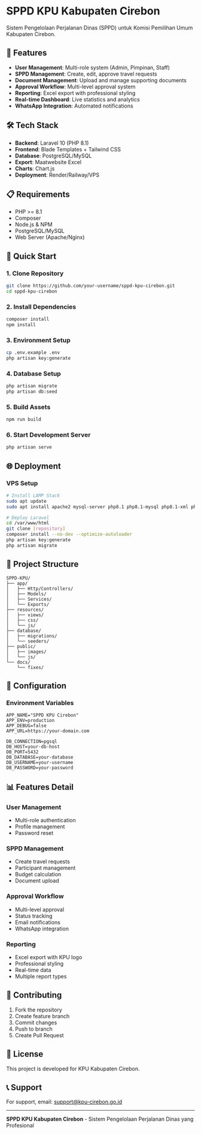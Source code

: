 # SPPD KPU Kabupaten Cirebon

Sistem Pengelolaan Perjalanan Dinas (SPPD) untuk Komisi Pemilihan Umum Kabupaten Cirebon.

## 🚀 Features

- **User Management**: Multi-role system (Admin, Pimpinan, Staff)
- **SPPD Management**: Create, edit, approve travel requests
- **Document Management**: Upload and manage supporting documents
- **Approval Workflow**: Multi-level approval system
- **Reporting**: Excel export with professional styling
- **Real-time Dashboard**: Live statistics and analytics
- **WhatsApp Integration**: Automated notifications

## 🛠️ Tech Stack

- **Backend**: Laravel 10 (PHP 8.1)
- **Frontend**: Blade Templates + Tailwind CSS
- **Database**: PostgreSQL/MySQL
- **Export**: Maatwebsite Excel
- **Charts**: Chart.js
- **Deployment**: Render/Railway/VPS

## 📋 Requirements

- PHP >= 8.1
- Composer
- Node.js & NPM
- PostgreSQL/MySQL
- Web Server (Apache/Nginx)

## 🚀 Quick Start

### 1. Clone Repository
```bash
git clone https://github.com/your-username/sppd-kpu-cirebon.git
cd sppd-kpu-cirebon
```
### 2. Install Dependencies
```bash
composer install
npm install
```

### 3. Environment Setup
```bash
cp .env.example .env
php artisan key:generate
```

### 4. Database Setup
```bash
php artisan migrate
php artisan db:seed
```

### 5. Build Assets
```bash
npm run build
```

### 6. Start Development Server
```bash
php artisan serve
```

## 🌐 Deployment



### VPS Setup
```bash
# Install LAMP Stack
sudo apt update
sudo apt install apache2 mysql-server php8.1 php8.1-mysql php8.1-xml php8.1-curl

# Deploy Laravel
cd /var/www/html
git clone [repository]
composer install --no-dev --optimize-autoloader
php artisan key:generate
php artisan migrate
```
## 📁 Project Structure

```
SPPD-KPU/
├── app/
│   ├── Http/Controllers/
│   ├── Models/
│   ├── Services/
│   └── Exports/
├── resources/
│   ├── views/
│   ├── css/
│   └── js/
├── database/
│   ├── migrations/
│   └── seeders/
├── public/
│   ├── images/
│   └── js/
└── docs/
    └── fixes/
```

## 🔧 Configuration

### Environment Variables
```env
APP_NAME="SPPD KPU Cirebon"
APP_ENV=production
APP_DEBUG=false
APP_URL=https://your-domain.com

DB_CONNECTION=pgsql
DB_HOST=your-db-host
DB_PORT=5432
DB_DATABASE=your-database
DB_USERNAME=your-username
DB_PASSWORD=your-password
```

## 📊 Features Detail

### User Management
- Multi-role authentication
- Profile management
- Password reset

### SPPD Management
- Create travel requests
- Participant management
- Budget calculation
- Document upload

### Approval Workflow
- Multi-level approval
- Status tracking
- Email notifications
- WhatsApp integration

### Reporting
- Excel export with KPU logo
- Professional styling
- Real-time data
- Multiple report types

## 🤝 Contributing

1. Fork the repository
2. Create feature branch
3. Commit changes
4. Push to branch
5. Create Pull Request

## 📄 License

This project is developed for KPU Kabupaten Cirebon.

## 📞 Support

For support, email: support@kpu-cirebon.go.id

---

**SPPD KPU Kabupaten Cirebon** - Sistem Pengelolaan Perjalanan Dinas yang Profesional

